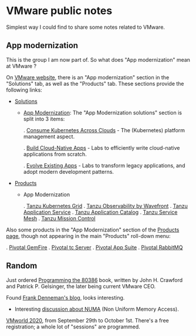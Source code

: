 # VMware public notes

Simplest way I could find to share some notes related to VMware.

## App modernization

This is the group I am now part of. So what does "App modernization"
mean at VMware ?

On [VMware website][5], there is an "App modernization" section in the
"Solutions" tab, as well as the "Products" tab. These sections provide
the following links:

* [Solutions][7]

  - [App Modernization][8]: The "App Modernization solutions" section
    is split into 3 items:

	. [Consume Kubernetes Across Clouds][6] - The (Kubernetes)
      platform management aspect.

	. [Build Cloud-Native Apps][9] - Labs to efficiently write
      cloud-native applications from scratch.

	. [Evolve Existing Apps][10] - Labs to transform legacy
      applications, and adopt modern development patterns.

* [Products][11]

  - App Modernization

	. [Tanzu Kubernetes Grid][17]
	. [Tanzu Observability by Wavefront][14]
	. [Tanzu Application Service][18]
	. [Tanzu Application Catalog][13]
	. [Tanzu Service Mesh][15]
    . [Tanzu Mission Control][12]

Also some products in the "App Modernization" section of the [Products
page][11], though not appearing in the main "Products" roll-down menu:

. [Pivotal GemFire][16]
. [Pivotal tc Server][19]
. [Pivotal App Suite][20]
. [Pivotal RabbitMQ][21]


## Random

Just ordered [Programming the 80386][1] book, written by John
H. Crawford and Patrick P. Gelsinger, the later being current VMware
CEO.

Found [Frank Denneman's blog][2], looks interesting.
* Interesting [discussion about NUMA][4] (Non Uniform Memory Access).

[VMworld 2020][3], from September 29th to October 1st. There's a free
registration; a whole lot of "sessions" are programmed.


[1]: https://archive.org/details/programming8038600craw
[2]: https://frankdenneman.nl/
[3]: https://www.vmworld.com/en/index.html
[4]: https://frankdenneman.nl/numa/
[5]: https://www.vmware.com/
[6]: https://www.vmware.com/cloud-solutions/app-modernization/kubernetes.html
[7]: https://www.vmware.com/cloud-solutions.html
[8]: https://www.vmware.com/cloud-solutions/app-modernization.html
[9]: https://www.vmware.com/cloud-solutions/app-modernization/cloud-native-apps.html
[10]: https://www.vmware.com/cloud-solutions/app-modernization/existing-apps.html
[11]: https://www.vmware.com/products.html
[12]: https://tanzu.vmware.com/mission-control
[13]: https://tanzu.vmware.com/application-catalog
[14]: https://tanzu.vmware.com/observability
[15]: https://tanzu.vmware.com/service-mesh
[16]: https://www.vmware.com/products/pivotal-gemfire.html
[17]: https://tanzu.vmware.com/kubernetes-grid
[18]: https://tanzu.vmware.com/application-service
[19]: https://www.vmware.com/products/pivotal-tcserver.html
[20]: https://www.vmware.com/products/pivotal-appsuite.html
[21]: https://www.vmware.com/products/pivotal-rabbitmq.html
